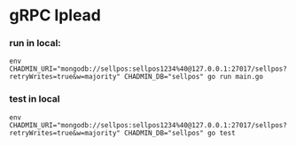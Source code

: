 # gRPC lplead
    
### run in local:
```
env CHADMIN_URI="mongodb://sellpos:sellpos1234%40@127.0.0.1:27017/sellpos?retryWrites=true&w=majority" CHADMIN_DB="sellpos" go run main.go 
```
### test in local
```
env CHADMIN_URI="mongodb://sellpos:sellpos1234%40@127.0.0.1:27017/sellpos?retryWrites=true&w=majority" CHADMIN_DB="sellpos" go test
```